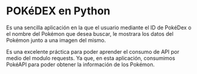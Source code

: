 # POKéDEX en Python

Es una sencilla aplicación en la que el usuario mediante el ID de PokéDex o el nombre del Pokémon que desea buscar, le mostrara los datos del Pokémon junto a una imagen del mismo.

Es una excelente práctica para poder aprender el consumo de API por medio del modulo requests. Ya que, en esta aplicación, consumimos PokéAPI para poder obtener la información de los Pokémon.
